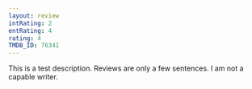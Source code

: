 ```yaml
---
layout: review
intRating: 2
entRating: 4
rating: 4
TMDB_ID: 76341
---
```


This is a test description. Reviews are only a few sentences. I am not a capable writer.
